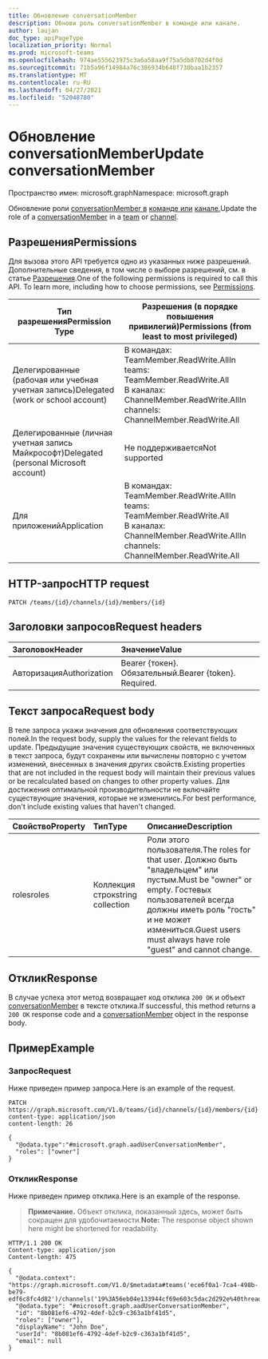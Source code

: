 ```yaml
---
title: Обновление conversationMember
description: Обнови роль conversationMember в команде или канале.
author: laujan
doc_type: apiPageType
localization_priority: Normal
ms.prod: microsoft-teams
ms.openlocfilehash: 974ae555623975c3a6a58aa9f75a5db8702d4f0d
ms.sourcegitcommit: 71b5a96f14984a76c386934b648f730baa1b2357
ms.translationtype: MT
ms.contentlocale: ru-RU
ms.lasthandoff: 04/27/2021
ms.locfileid: "52048780"
---
```

# <a name="update-conversationmember"></a><span data-ttu-id="8ddcf-103">Обновление conversationMember</span><span class="sxs-lookup"><span data-stu-id="8ddcf-103">Update conversationMember</span></span>

<span data-ttu-id="8ddcf-104">Пространство имен: microsoft.graph</span><span class="sxs-lookup"><span data-stu-id="8ddcf-104">Namespace: microsoft.graph</span></span>

<span data-ttu-id="8ddcf-105">Обновление роли [conversationMember в](../resources/conversationmember.md) [команде или](../resources/team.md) [канале.](../resources/channel.md)</span><span class="sxs-lookup"><span data-stu-id="8ddcf-105">Update the role of a [conversationMember](../resources/conversationmember.md) in a [team](../resources/team.md) or [channel](../resources/channel.md).</span></span>

## <a name="permissions"></a><span data-ttu-id="8ddcf-106">Разрешения</span><span class="sxs-lookup"><span data-stu-id="8ddcf-106">Permissions</span></span>

<span data-ttu-id="8ddcf-p101">Для вызова этого API требуется одно из указанных ниже разрешений. Дополнительные сведения, в том числе о выборе разрешений, см. в статье [Разрешения](/graph/permissions-reference).</span><span class="sxs-lookup"><span data-stu-id="8ddcf-p101">One of the following permissions is required to call this API. To learn more, including how to choose permissions, see [Permissions](/graph/permissions-reference).</span></span>

|<span data-ttu-id="8ddcf-109">Тип разрешения</span><span class="sxs-lookup"><span data-stu-id="8ddcf-109">Permission Type</span></span>|<span data-ttu-id="8ddcf-110">Разрешения (в порядке повышения привилегий)</span><span class="sxs-lookup"><span data-stu-id="8ddcf-110">Permissions (from least to most privileged)</span></span>|
|---------|-------------|
|<span data-ttu-id="8ddcf-111">Делегированные (рабочая или учебная учетная запись)</span><span class="sxs-lookup"><span data-stu-id="8ddcf-111">Delegated (work or school account)</span></span>| <span data-ttu-id="8ddcf-112">В командах: TeamMember.ReadWrite.All</span><span class="sxs-lookup"><span data-stu-id="8ddcf-112">In teams: TeamMember.ReadWrite.All</span></span><br/><span data-ttu-id="8ddcf-113">В каналах: ChannelMember.ReadWrite.All</span><span class="sxs-lookup"><span data-stu-id="8ddcf-113">In channels: ChannelMember.ReadWrite.All</span></span>  |
|<span data-ttu-id="8ddcf-114">Делегированные (личная учетная запись Майкрософт)</span><span class="sxs-lookup"><span data-stu-id="8ddcf-114">Delegated (personal Microsoft account)</span></span>|<span data-ttu-id="8ddcf-115">Не поддерживается</span><span class="sxs-lookup"><span data-stu-id="8ddcf-115">Not supported</span></span>|
|<span data-ttu-id="8ddcf-116">Для приложений</span><span class="sxs-lookup"><span data-stu-id="8ddcf-116">Application</span></span>| <span data-ttu-id="8ddcf-117">В командах: TeamMember.ReadWrite.All</span><span class="sxs-lookup"><span data-stu-id="8ddcf-117">In teams: TeamMember.ReadWrite.All</span></span><br/><span data-ttu-id="8ddcf-118">В каналах: ChannelMember.ReadWrite.All</span><span class="sxs-lookup"><span data-stu-id="8ddcf-118">In channels:  ChannelMember.ReadWrite.All</span></span> |

## <a name="http-request"></a><span data-ttu-id="8ddcf-119">HTTP-запрос</span><span class="sxs-lookup"><span data-stu-id="8ddcf-119">HTTP request</span></span>
<!-- { "blockType": "ignored"} -->
```http
PATCH /teams/{id}/channels/{id}/members/{id}
```

## <a name="request-headers"></a><span data-ttu-id="8ddcf-120">Заголовки запросов</span><span class="sxs-lookup"><span data-stu-id="8ddcf-120">Request headers</span></span>

| <span data-ttu-id="8ddcf-121">Заголовок</span><span class="sxs-lookup"><span data-stu-id="8ddcf-121">Header</span></span>       | <span data-ttu-id="8ddcf-122">Значение</span><span class="sxs-lookup"><span data-stu-id="8ddcf-122">Value</span></span> |
|:---------------|:--------|
| <span data-ttu-id="8ddcf-123">Авторизация</span><span class="sxs-lookup"><span data-stu-id="8ddcf-123">Authorization</span></span>  | <span data-ttu-id="8ddcf-p102">Bearer {токен}. Обязательный.</span><span class="sxs-lookup"><span data-stu-id="8ddcf-p102">Bearer {token}. Required.</span></span>  |

## <a name="request-body"></a><span data-ttu-id="8ddcf-126">Текст запроса</span><span class="sxs-lookup"><span data-stu-id="8ddcf-126">Request body</span></span>

<span data-ttu-id="8ddcf-127">В теле запроса укажи значения для обновления соответствующих полей.</span><span class="sxs-lookup"><span data-stu-id="8ddcf-127">In the request body, supply the values for the relevant fields to update.</span></span> <span data-ttu-id="8ddcf-128">Предыдущие значения существующих свойств, не включенных в текст запроса, будут сохранены или вычислены повторно с учетом изменений, внесенных в значения других свойств.</span><span class="sxs-lookup"><span data-stu-id="8ddcf-128">Existing properties that are not included in the request body will maintain their previous values or be recalculated based on changes to other property values.</span></span> <span data-ttu-id="8ddcf-129">Для достижения оптимальной производительности не включайте существующие значения, которые не изменились.</span><span class="sxs-lookup"><span data-stu-id="8ddcf-129">For best performance, don't include existing values that haven't changed.</span></span>

| <span data-ttu-id="8ddcf-130">Свойство</span><span class="sxs-lookup"><span data-stu-id="8ddcf-130">Property</span></span>   | <span data-ttu-id="8ddcf-131">Тип</span><span class="sxs-lookup"><span data-stu-id="8ddcf-131">Type</span></span> |<span data-ttu-id="8ddcf-132">Описание</span><span class="sxs-lookup"><span data-stu-id="8ddcf-132">Description</span></span>|
|:---------------|:--------|:----------|
|<span data-ttu-id="8ddcf-133">roles</span><span class="sxs-lookup"><span data-stu-id="8ddcf-133">roles</span></span>|<span data-ttu-id="8ddcf-134">Коллекция строк</span><span class="sxs-lookup"><span data-stu-id="8ddcf-134">string collection</span></span>|<span data-ttu-id="8ddcf-135">Роли этого пользователя.</span><span class="sxs-lookup"><span data-stu-id="8ddcf-135">The roles for that user.</span></span> <span data-ttu-id="8ddcf-136">Должно быть "владельцем" или пустым.</span><span class="sxs-lookup"><span data-stu-id="8ddcf-136">Must be "owner" or empty.</span></span> <span data-ttu-id="8ddcf-137">Гостевых пользователей всегда должны иметь роль "гость" и не может измениться.</span><span class="sxs-lookup"><span data-stu-id="8ddcf-137">Guest users must always have role "guest" and cannot change.</span></span> |

## <a name="response"></a><span data-ttu-id="8ddcf-138">Отклик</span><span class="sxs-lookup"><span data-stu-id="8ddcf-138">Response</span></span>

<span data-ttu-id="8ddcf-139">В случае успеха этот метод возвращает код отклика `200 OK` и объект [conversationMember](../resources/conversationmember.md) в тексте отклика.</span><span class="sxs-lookup"><span data-stu-id="8ddcf-139">If successful, this method returns a `200 OK` response code and a [conversationMember](../resources/conversationmember.md) object in the response body.</span></span>

## <a name="example"></a><span data-ttu-id="8ddcf-140">Пример</span><span class="sxs-lookup"><span data-stu-id="8ddcf-140">Example</span></span>

### <a name="request"></a><span data-ttu-id="8ddcf-141">Запрос</span><span class="sxs-lookup"><span data-stu-id="8ddcf-141">Request</span></span>

<span data-ttu-id="8ddcf-142">Ниже приведен пример запроса.</span><span class="sxs-lookup"><span data-stu-id="8ddcf-142">Here is an example of the request.</span></span>

<!-- {
  "blockType": "request",
  "name": "update_conversation_member"
} -->
```http
PATCH https://graph.microsoft.com/V1.0/teams/{id}/channels/{id}/members/{id}
content-type: application/json
content-length: 26

{
  "@odata.type":"#microsoft.graph.aadUserConversationMember",
  "roles": ["owner"]
}
```

### <a name="response"></a><span data-ttu-id="8ddcf-143">Отклик</span><span class="sxs-lookup"><span data-stu-id="8ddcf-143">Response</span></span>

<span data-ttu-id="8ddcf-144">Ниже приведен пример отклика.</span><span class="sxs-lookup"><span data-stu-id="8ddcf-144">Here is an example of the response.</span></span>

><span data-ttu-id="8ddcf-145">**Примечание.** Объект отклика, показанный здесь, может быть сокращен для удобочитаемости.</span><span class="sxs-lookup"><span data-stu-id="8ddcf-145">**Note:** The response object shown here might be shortened for readability.</span></span>
<!-- {
  "blockType": "response",
  "truncated": true,
  "@odata.type": "microsoft.graph.conversationMember"
} -->
```http
HTTP/1.1 200 OK
Content-type: application/json
Content-length: 475

{
  "@odata.context": "https://graph.microsoft.com/V1.0/$metadata#teams('ece6f0a1-7ca4-498b-be79-edf6c8fc4d82')/channels('19%3A56eb04e133944cf69e603c5dac2d292e%40thread.skype')/members/microsoft.graph.aadUserConversationMember/$entity",
  "@odata.type": "#microsoft.graph.aadUserConversationMember",
  "id": "8b081ef6-4792-4def-b2c9-c363a1bf41d5",
  "roles": ["owner"],
  "displayName": "John Doe",
  "userId": "8b081ef6-4792-4def-b2c9-c363a1bf41d5",
  "email": null
}
```
